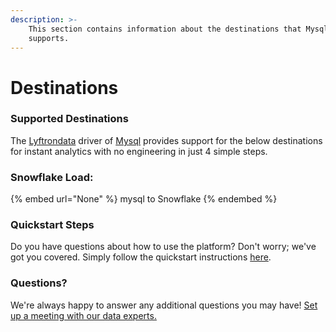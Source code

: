 ```yaml
---
description: >-
    This section contains information about the destinations that Mysql
    supports.
---
```


# Destinations

### Supported Destinations

The [Lyftrondata](https://www.lyftrondata.com/) driver of [Mysql](None) provides support for the below destinations for instant analytics with no engineering in just 4 simple steps.

### Snowflake Load:

{% embed url="None" %}
mysql to Snowflake
{% endembed %}

### Quickstart Steps

Do you have questions about how to use the platform? Don't worry; we've got you covered. Simply follow the quickstart instructions [here](README.md).

### Questions? <a href="#questions" id="questions"></a>

We're always happy to answer any additional questions you may have! [Set up a meeting with our data experts.](https://www.lyftrondata.com/book-a-meeting/)
